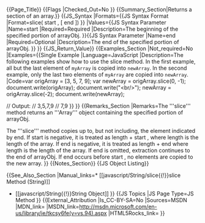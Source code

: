 {{Page_Title}}
{{Flags
|Checked_Out=No
}}
{{Summary_Section|Returns a section of an array.}}
{{JS_Syntax
|Formats={{JS Syntax Format
|Format=slice( start , [ end ])
}}
|Values={{JS Syntax Parameter
|Name=start
|Required=Required
|Description=The beginning of the specified portion of arrayObj.
}}{{JS Syntax Parameter
|Name=end
|Required=Optional
|Description=The end of the specified portion of arrayObj.
}}
}}
{{JS_Return_Value}}
{{Examples_Section
|Not_required=No
|Examples={{Single Example
|Language=JavaScript
|Description=The following examples show how to use the slice method. In the first example, all but the last element of <code>myArray</code> is copied into <code>newArray</code>. In the second example, only the last two elements of <code>myArray</code> are copied into <code>newArray</code>.
|Code=var origArray = [3, 5, 7, 9];
 var newArray = origArray.slice(0, -1);
 document.write(origArray);
 document.write("&lt;br/&gt;");
 newArray = origArray.slice(-2);
 document.write(newArray);
 
 // Output:
 // 3,5,7,9
 // 7,9
}}
}}
{{Remarks_Section
|Remarks=The '''slice''' method returns an '''Array''' object containing the specified portion of arrayObj.

The '''slice''' method copies up to, but not including, the element indicated by end. If start is negative, it is treated as length + start , where length is the length of the array. If end is negative, it is treated as length + end where length is the length of the array. If end is omitted, extraction continues to the end of arrayObj. If end occurs before start , no elements are copied to the new array.
}}
{{Notes_Section}}
{{JS Object Listing}}

{{See_Also_Section
|Manual_links=* [[javascript/String/slice{{!}}slice Method (String)]]
* [[javascript/String{{!}}String Object]]
}}
{{JS Topics
|JS Page Type=JS Method
}}
{{External_Attribution
|Is_CC-BY-SA=No
|Sources=MSDN
|MDN_link=
|MSDN_link=http://msdn.microsoft.com/en-us/library/ie/tkcsy6fe(v=vs.94).aspx
|HTML5Rocks_link=
}}